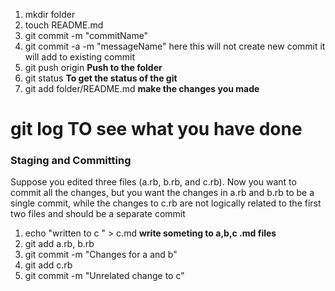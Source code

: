 1. mkdir folder
2. touch README.md
3. git commit -m "commitName"
4. git commit -a -m "messageName" here this will not create new commit it will add to existing commit
5. git push origin __Push to the folder__
6. git status __To get the status of the git__
7. git add folder/README.md __make the changes you made__

# git log __TO see what you have done__
###   Staging and Committing  ###

Suppose you edited three files (a.rb, b.rb, and c.rb). Now you want to commit all the changes, but you want the changes in a.rb and b.rb to be a single commit, while the changes to c.rb are not logically related to the first two files and should be a separate commit
1. echo "written to c " > c.md __write someting to a,b,c .md files__
2. git add a.rb, b.rb
3. git commit -m "Changes for a and b"
4. git add c.rb
5. git commit -m "Unrelated change to c"
